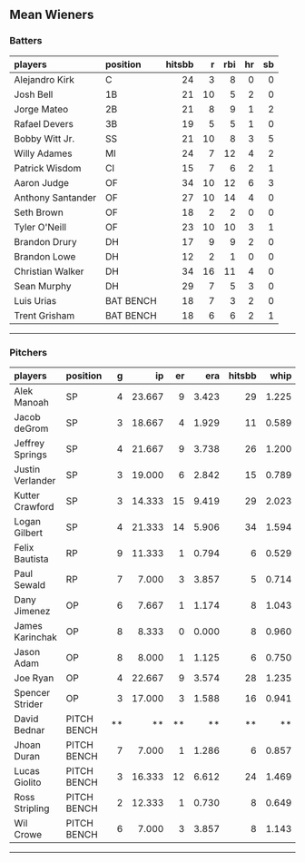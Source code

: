 ## Mean Wieners

### Batters

 
|players           |position  | hitsbb|  r| rbi| hr| sb| 
|:-----------------|:---------|------:|--:|---:|--:|--:| 
|Alejandro Kirk    |C         |     24|  3|   8|  0|  0| 
|Josh Bell         |1B        |     21| 10|   5|  2|  0| 
|Jorge Mateo       |2B        |     21|  8|   9|  1|  2| 
|Rafael Devers     |3B        |     19|  5|   5|  1|  0| 
|Bobby Witt Jr.    |SS        |     21| 10|   8|  3|  5| 
|Willy Adames      |MI        |     24|  7|  12|  4|  2| 
|Patrick Wisdom    |CI        |     15|  7|   6|  2|  1| 
|Aaron Judge       |OF        |     34| 10|  12|  6|  3| 
|Anthony Santander |OF        |     27| 10|  14|  4|  0| 
|Seth Brown        |OF        |     18|  2|   2|  0|  0| 
|Tyler O'Neill     |OF        |     23| 10|  10|  3|  1| 
|Brandon Drury     |DH        |     17|  9|   9|  2|  0| 
|Brandon Lowe      |DH        |     12|  2|   1|  0|  0| 
|Christian Walker  |DH        |     34| 16|  11|  4|  0| 
|Sean Murphy       |DH        |     29|  7|   5|  3|  0| 
|Luis Urias        |BAT BENCH |     18|  7|   3|  2|  0| 
|Trent Grisham     |BAT BENCH |     18|  6|   6|  2|  1| 


* * *

### Pitchers

 
|players          |position    |  g|     ip| er|   era| hitsbb|  whip| so|  w| sv| 
|:----------------|:-----------|--:|------:|--:|-----:|------:|-----:|--:|--:|--:| 
|Alek Manoah      |SP          |  4| 23.667|  9| 3.423|     29| 1.225| 28|  0|  0| 
|Jacob deGrom     |SP          |  3| 18.667|  4| 1.929|     11| 0.589| 28|  2|  0| 
|Jeffrey Springs  |SP          |  4| 21.667|  9| 3.738|     26| 1.200| 27|  2|  0| 
|Justin Verlander |SP          |  3| 19.000|  6| 2.842|     15| 0.789| 21|  1|  0| 
|Kutter Crawford  |SP          |  3| 14.333| 15| 9.419|     29| 2.023| 12|  0|  0| 
|Logan Gilbert    |SP          |  4| 21.333| 14| 5.906|     34| 1.594| 13|  0|  0| 
|Felix Bautista   |RP          |  9| 11.333|  1| 0.794|      6| 0.529| 14|  1|  6| 
|Paul Sewald      |RP          |  7|  7.000|  3| 3.857|      5| 0.714|  9|  0|  2| 
|Dany Jimenez     |OP          |  6|  7.667|  1| 1.174|      8| 1.043|  6|  1|  0| 
|James Karinchak  |OP          |  8|  8.333|  0| 0.000|      8| 0.960| 17|  1|  0| 
|Jason Adam       |OP          |  8|  8.000|  1| 1.125|      6| 0.750| 11|  0|  2| 
|Joe Ryan         |OP          |  4| 22.667|  9| 3.574|     28| 1.235| 24|  2|  0| 
|Spencer Strider  |OP          |  3| 17.000|  3| 1.588|     16| 0.941| 20|  2|  0| 
|David Bednar     |PITCH BENCH | **|     **| **|    **|     **|    **| **| **| **| 
|Jhoan Duran      |PITCH BENCH |  7|  7.000|  1| 1.286|      6| 0.857| 10|  1|  0| 
|Lucas Giolito    |PITCH BENCH |  3| 16.333| 12| 6.612|     24| 1.469| 15|  2|  0| 
|Ross Stripling   |PITCH BENCH |  2| 12.333|  1| 0.730|      8| 0.649| 13|  1|  0| 
|Wil Crowe        |PITCH BENCH |  6|  7.000|  3| 3.857|      8| 1.143|  4|  1|  0| 


* * *


